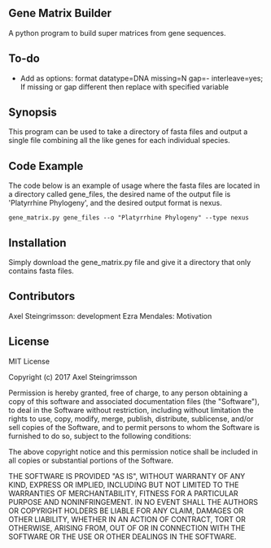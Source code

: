 ## Gene Matrix Builder

A python program to build super matrices from gene sequences.

## To-do

+ Add as options: format datatype=DNA missing=N gap=- interleave=yes; If missing or gap different then replace with specified variable

## Synopsis

This program can be used to take a directory of fasta files and output a single file combining all the like genes for each individual species. 

## Code Example

The code below is an example of usage where the fasta files are located in a directory called gene_files, the desired name of the output file is 'Platyrrhine Phylogeny', and the desired output format is nexus. 

```shell
gene_matrix.py gene_files --o "Platyrrhine Phylogeny" --type nexus
```

## Installation

Simply download the gene_matrix.py file and give it a directory that only contains fasta files. 

## Contributors

Axel Steingrimsson: development
Ezra Mendales: Motivation

## License

MIT License

Copyright (c) 2017 Axel Steingrimsson

Permission is hereby granted, free of charge, to any person obtaining a copy
of this software and associated documentation files (the "Software"), to deal
in the Software without restriction, including without limitation the rights
to use, copy, modify, merge, publish, distribute, sublicense, and/or sell
copies of the Software, and to permit persons to whom the Software is
furnished to do so, subject to the following conditions:

The above copyright notice and this permission notice shall be included in all
copies or substantial portions of the Software.

THE SOFTWARE IS PROVIDED "AS IS", WITHOUT WARRANTY OF ANY KIND, EXPRESS OR
IMPLIED, INCLUDING BUT NOT LIMITED TO THE WARRANTIES OF MERCHANTABILITY,
FITNESS FOR A PARTICULAR PURPOSE AND NONINFRINGEMENT. IN NO EVENT SHALL THE
AUTHORS OR COPYRIGHT HOLDERS BE LIABLE FOR ANY CLAIM, DAMAGES OR OTHER
LIABILITY, WHETHER IN AN ACTION OF CONTRACT, TORT OR OTHERWISE, ARISING FROM,
OUT OF OR IN CONNECTION WITH THE SOFTWARE OR THE USE OR OTHER DEALINGS IN THE
SOFTWARE.
